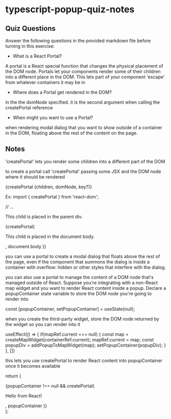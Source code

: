 # typescript-popup-quiz-notes

## Quiz Questions

Answer the following questions in the provided markdown file before turning in this exercise:

- What is a React Portal?

A portal is a React special function that changes the physical placement of the DOM node. Portals let your components render some of their children into a different place in the DOM. This lets part of your component 'escape' from whatever containers it may be in

- Where does a Portal get rendered in the DOM?

in the the domNode specified. it is the second argument when calling the createPortal reference

- When might you want to use a Portal?

when rendering modal dialog that you want to show outside of a container in the DOM, floating above the rest of the content on the page.

## Notes

'createPortal' lets you render some children into a different part of the DOM

to create a portal call 'createPortal' passing some JSX and the DOM node where it should be rendered

{createPortal (children, domNode, key?)}

Ex:
import { createPortal } from 'react-dom';

// ...

<div>
  <p>This child is placed in the parent div.</p>
  {createPortal(
    <p>This child is placed in the document body.</p>,
    document.body
  )}
</div>

you can use a portal to create a modal dialog that floats above the rest of the page, even if the component that summons the dialog is inside a container with overflow: hidden or other styles that interfere with the dialog.

you can also use a portal to manage the content of a DOM node that's managed outside of React. Suppose you're integrating with a non-React map widget and you want to render React content inside a popup. Declare a popupContainer state variable to store the DOM node you're going to render into

const [popupContainer, setPopupContainer] = useState(null);

when you create the third-party widget, store the DOM node returned by the widget so you can render into it

useEffect(() => {
if(mapRef.current === null) {
const map = createMapWidget(containerRef.current);
mapRef.current = map;
const popupDiv = addPopupToMapWidget(map);
setPopupContainer(popupDiv);
}
}, [])

this lets you use createPortal to render React content into popupContainer once it becomes available

return (

  <div>{popupContainer !== null && createPortal(
    <p>Hello from React!</p>,
    popupContainer
  )}
  </div>
);
